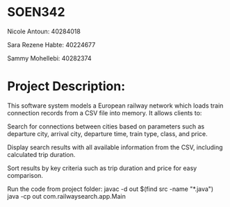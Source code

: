 # SOEN342
Nicole Antoun: 40284018

Sara Rezene Habte: 40224677

Sammy Mohellebi: 40282374




# Project Description:

This software system models a European railway network which loads train connection records from a CSV file into memory. It allows clients to:

Search for connections between cities based on parameters such as departure city, arrival city, departure time, train type, class, and price.

Display search results with all available information from the CSV, including calculated trip duration.

Sort results by key criteria such as trip duration and price for easy comparison.

Run the code from project folder: javac -d out $(find src -name "*.java") java -cp out com.railwaysearch.app.Main